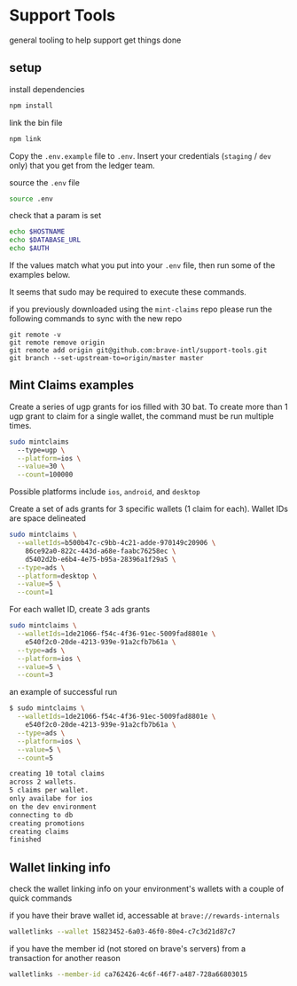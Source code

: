 # Support Tools

general tooling to help support get things done

## setup

install dependencies
```bash
npm install
```

link the bin file
```bash
npm link
```

Copy the `.env.example` file to `.env`. Insert your credentials (`staging` / `dev` only) that you get from the ledger team.

source the `.env` file
```bash
source .env
```

check that a param is set
```bash
echo $HOSTNAME
echo $DATABASE_URL
echo $AUTH
```

If the values match what you put into your `.env` file, then run some of the examples below.

It seems that sudo may be required to execute these commands.

if you previously downloaded using the `mint-claims` repo please run the following commands to sync with the new repo

```
git remote -v
git remote remove origin
git remote add origin git@github.com:brave-intl/support-tools.git
git branch --set-upstream-to=origin/master master
```

## Mint Claims examples

Create a series of ugp grants for ios filled with 30 bat. To create more than 1 ugp grant to claim for a single wallet, the command must be run multiple times.
```bash
sudo mintclaims
  --type=ugp \
  --platform=ios \
  --value=30 \
  --count=100000
```
Possible platforms include `ios`, `android`, and `desktop`

Create a set of ads grants for 3 specific wallets (1 claim for each). Wallet IDs are space delineated
```bash
sudo mintclaims \
  --walletIds=b500b47c-c9bb-4c21-adde-970149c20906 \
    86ce92a0-822c-443d-a68e-faabc76258ec \
    d5402d2b-e6b4-4e75-b95a-28396a1f29a5 \
  --type=ads \
  --platform=desktop \
  --value=5 \
  --count=1
```

For each wallet ID, create 3 ads grants
```bash
sudo mintclaims \
  --walletIds=1de21066-f54c-4f36-91ec-5009fad8801e \
    e540f2c0-20de-4213-939e-91a2cfb7b61a \
  --type=ads \
  --platform=ios \
  --value=5 \
  --count=3
```

an example of successful run

```bash
$ sudo mintclaims \
  --walletIds=1de21066-f54c-4f36-91ec-5009fad8801e \
    e540f2c0-20de-4213-939e-91a2cfb7b61a \
  --type=ads \
  --platform=ios \
  --value=5 \
  --count=5

creating 10 total claims
across 2 wallets.
5 claims per wallet.
only availabe for ios
on the dev environment
connecting to db
creating promotions
creating claims
finished
```

## Wallet linking info

check the wallet linking info on your environment's wallets with a couple of quick commands

if you have their brave wallet id, accessable at `brave://rewards-internals`
```bash
walletlinks --wallet 15823452-6a03-46f0-80e4-c7c3d21d87c7
```

if you have the member id (not stored on brave's servers) from a transaction for another reason

```bash
walletlinks --member-id ca762426-4c6f-46f7-a487-728a66803015
```

